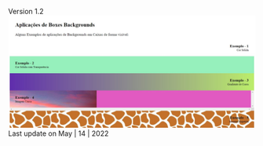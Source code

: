 Version 1.2
![](https://github.com/vtfeitosa/boxes_background/blob/master/assets/versions/v1_boxes_background.jpg?raw=true)
Last update on May | 14 | 2022